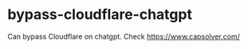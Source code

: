 # bypass-cloudflare-chatgpt
Can bypass Cloudflare on chatgpt. Check https://www.capsolver.com/ 
                                                   